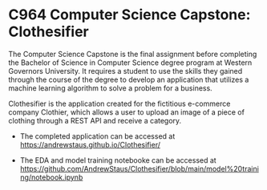 # C964 Computer Science Capstone: Clothesifier
The Computer Science Capstone is the final assignment before completing the Bachelor of Science in Computer Science degree program at Western Governors University.   It requires a student to use the skills they gained through the course of the degree to develop an application that utilizes a machine learning algorithm to solve a problem for a business.

Clothesifier is the application created for the fictitious e-commerce company Clothier, which allows a user to upload an image of a piece of clothing through a REST API and receive a category.

- The completed application can be accessed at https://andrewstaus.github.io/Clothesifier/

- The EDA and model training notebooke can be accessed at https://github.com/AndrewStaus/Clothesifier/blob/main/model%20training/notebook.ipynb

